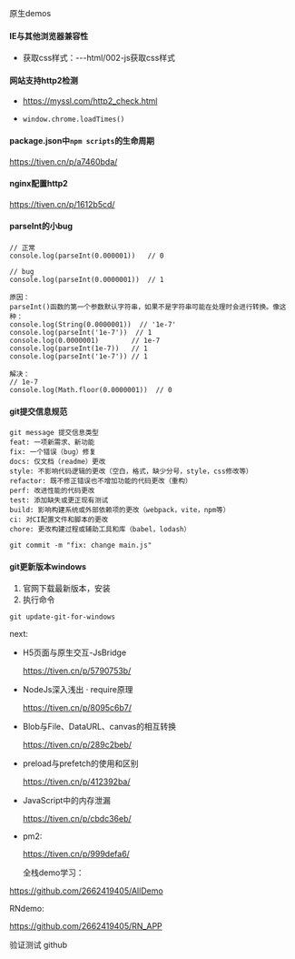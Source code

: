 原生demos

#### IE与其他浏览器兼容性

- 获取css样式：---html/002-js获取css样式

#### 网站支持http2检测

- https://myssl.com/http2_check.html
- ```
  window.chrome.loadTimes()
  ```

#### package.json中`npm scripts`的生命周期

https://tiven.cn/p/a7460bda/

#### nginx配置http2

https://tiven.cn/p/1612b5cd/

#### parseInt的小bug

```
// 正常
console.log(parseInt(0.000001))   // 0

// bug
console.log(parseInt(0.0000001))  // 1

原因：
parseInt()函数的第一个参数默认字符串，如果不是字符串可能在处理时会进行转换。像这种：
console.log(String(0.0000001))  // '1e-7'
console.log(parseInt('1e-7'))  // 1
console.log(0.0000001)        // 1e-7
console.log(parseInt(1e-7))   // 1
console.log(parseInt('1e-7')) // 1

解决：
// 1e-7 
console.log(Math.floor(0.0000001))  // 0
```

#### git提交信息规范

```
git message 提交信息类型
feat: 一项新需求、新功能
fix: 一个错误（bug）修复
docs: 仅文档（readme）更改
style: 不影响代码逻辑的更改（空白，格式，缺少分号，style，css修改等）
refactor: 既不修正错误也不增加功能的代码更改（重构）
perf: 改进性能的代码更改
test: 添加缺失或更正现有测试
build: 影响构建系统或外部依赖项的更改（webpack，vite，npm等）
ci: 对CI配置文件和脚本的更改
chore: 更改构建过程或辅助工具和库（babel，lodash）

git commit -m "fix: change main.js"
```

#### git更新版本windows

1. 官网下载最新版本，安装
2. 执行命令

```
git update-git-for-windows
```

next:

- H5页面与原生交互-JsBridge

  https://tiven.cn/p/5790753b/
- NodeJs深入浅出 · require原理

  https://tiven.cn/p/8095c6b7/
- Blob与File、DataURL、canvas的相互转换

  https://tiven.cn/p/289c2beb/
- preload与prefetch的使用和区别

  https://tiven.cn/p/412392ba/
- JavaScript中的内存泄漏

  https://tiven.cn/p/cbdc36eb/
- pm2:

  https://tiven.cn/p/999defa6/

  全栈demo学习：

https://github.com/2662419405/AllDemo

RNdemo:

https://github.com/2662419405/RN_APP


验证测试 github
